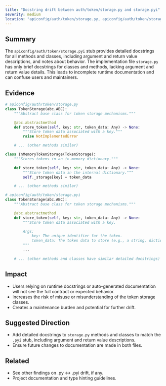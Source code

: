 ```yaml
---
title: "Docstring drift between auth/token/storage.py and storage.pyi"
severity: medium
location: "apiconfig/auth/token/storage.py, apiconfig/auth/token/storage.pyi"
---
```


## Summary
The `apiconfig/auth/token/storage.pyi` stub provides detailed docstrings for all methods and classes, including argument and return value descriptions, and notes about behavior. The implementation file `storage.py` has only brief docstrings for classes and methods, lacking argument and return value details. This leads to incomplete runtime documentation and can confuse users and maintainers.

## Evidence
```python
# apiconfig/auth/token/storage.py
class TokenStorage(abc.ABC):
    """Abstract base class for token storage mechanisms."""

    @abc.abstractmethod
    def store_token(self, key: str, token_data: Any) -> None:
        """Store token data associated with a key."""
        raise NotImplementedError

    # ... (other methods similar)

class InMemoryTokenStorage(TokenStorage):
    """Stores tokens in an in-memory dictionary."""

    def store_token(self, key: str, token_data: Any) -> None:
        """Store token data in the internal dictionary."""
        self._storage[key] = token_data

    # ... (other methods similar)

# apiconfig/auth/token/storage.pyi
class TokenStorage(abc.ABC):
    """Abstract base class for token storage mechanisms."""

    @abc.abstractmethod
    def store_token(self, key: str, token_data: Any) -> None:
        """Store token data associated with a key.

        Args:
            key: The unique identifier for the token.
            token_data: The token data to store (e.g., a string, dictionary).
        """
        ...

    # ... (other methods and classes have similar detailed docstrings)
```

## Impact
- Users relying on runtime docstrings or auto-generated documentation will not see the full contract or expected behavior.
- Increases the risk of misuse or misunderstanding of the token storage classes.
- Creates a maintenance burden and potential for further drift.

## Suggested Direction
- Add detailed docstrings to `storage.py` methods and classes to match the `.pyi` stub, including argument and return value descriptions.
- Ensure future changes to documentation are made in both files.

## Related
- See other findings on .py ↔ .pyi drift, if any.
- Project documentation and type hinting guidelines.